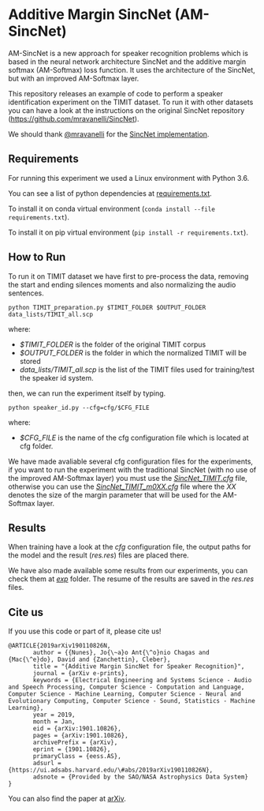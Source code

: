 
# Additive Margin SincNet (AM-SincNet)
AM-SincNet is a new approach for speaker recognition problems which is based in the neural network architecture SincNet and the additive margin softmax  (AM-Softmax) loss function. It uses the architecture of the SincNet, but with an improved AM-Softmax layer.

This repository releases an example of code to perform a speaker identification experiment on the TIMIT dataset. To run it with other datasets you can have a look at the instructions on the original SincNet repository (https://github.com/mravanelli/SincNet).

We should thank [@mravanelli](https://github.com/mravanelli/) for the [SincNet implementation](https://github.com/mravanelli/SincNet).

## Requirements
For running this experiment we used a Linux environment with Python 3.6.

You can see a list of python dependencies at [requirements.txt](requirements.txt).

To install it on conda virtual environment (`conda install --file requirements.txt`).

To install it on pip virtual environment (`pip install -r requirements.txt`).

## How to Run
To run it on TIMIT dataset we have first to pre-process the data, removing the start and ending silences moments and also normalizing the audio sentences.

``
python TIMIT_preparation.py $TIMIT_FOLDER $OUTPUT_FOLDER data_lists/TIMIT_all.scp
``

where:
- *$TIMIT_FOLDER* is the folder of the original TIMIT corpus
- *$OUTPUT_FOLDER* is the folder in which the normalized TIMIT will be stored
- *data_lists/TIMIT_all.scp* is the list of the TIMIT files used for training/test the speaker id system.

then, we can run the experiment itself by typing.

``
python speaker_id.py --cfg=cfg/$CFG_FILE
``

where:
- *$CFG_FILE* is the name of the cfg configuration file which is located at cfg folder.

We have made avaliable several cfg configuration files for the experiments, if you want to run the experiment with the traditional SincNet (with no use of the improved AM-Softmax layer) you must use the [*SincNet_TIMIT.cfg*](cfg/SincNet_TIMIT.cfg) file, otherwise you can use the [*SincNet_TIMIT_m0XX.cfg*](cfg/) file where the *XX* denotes the size of the margin parameter that will be used for the AM-Softmax layer.


## Results
When training have a look at the *cfg* configuration file, the output paths for the model and the result (*res.res*) files are placed there.

We have also made available some results from our experiments, you can check them at [*exp*](exp/) folder. The resume of the results are saved in the *res.res* files.

## Cite us

If you use this code or part of it, please cite us!

```
@ARTICLE{2019arXiv190110826N,
       author = {{Nunes}, Jo{\~a}o Ant{\^o}nio Chagas and {Mac{\^e}do}, David and {Zanchettin}, Cleber},
       title = "{Additive Margin SincNet for Speaker Recognition}",
       journal = {arXiv e-prints},
       keywords = {Electrical Engineering and Systems Science - Audio and Speech Processing, Computer Science - Computation and Language, Computer Science - Machine Learning, Computer Science - Neural and Evolutionary Computing, Computer Science - Sound, Statistics - Machine Learning},
       year = 2019,
       month = Jan,
       eid = {arXiv:1901.10826},
       pages = {arXiv:1901.10826},
       archivePrefix = {arXiv},
       eprint = {1901.10826},
       primaryClass = {eess.AS},
       adsurl = {https://ui.adsabs.harvard.edu/\#abs/2019arXiv190110826N},
       adsnote = {Provided by the SAO/NASA Astrophysics Data System}
}
```

You can also find the paper at [arXiv](https://arxiv.org/abs/1901.10826).
